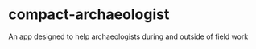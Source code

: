 compact-archaeologist
=====================

An app designed to help archaeologists during and outside of field work
